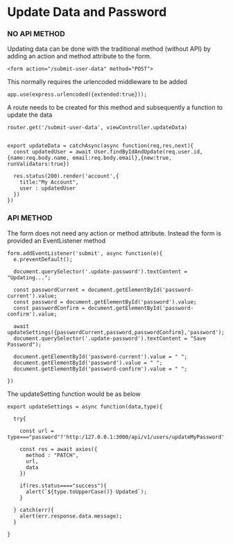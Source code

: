 # Update Data and Password

### NO API METHOD

Updating data can be done with the traditional method (without API) by adding an
action and method attribute to the form.

```
<form action="/submit-user-data" method="POST">

```

This normally requires the urlencoded middleware to be added

```
app.use(express.urlencoded({extended:true}));

```

A route needs to be created for this method and subsequently a function to
update the data

```
router.get('/submit-user-data', viewController.updateData)

```

```

export updateData = catchAsync(async function(req,res,next){
  const updatedUser = await User.findByIdAndUpdate(req.user.id,{name:req.body.name, email:req.body.email},{new:true, runValidators:true})

  res.status(200).render('account',{
    title:"My Account",
    user : updatedUser
  })
})

```

### API METHOD

The form does not need any action or method attribute. Instead the form is
provided an EventListener method

```
form.addEventListener('submit', async function(e){
  e.preventDefault();

  document.querySelector('.update-password').textContent = "Updating...";

  const passwordCurrent = document.getElementById('password-current').value;
  const password = document.getElementById('password').value;
  const passwordConfirm = document.getElementById('password-confirm').value;

  await updateSettings({passwordCurrent,password,passwordConfirm},'password');
  document.querySelector('.update-password').textContent = "Save Password");

  document.getElementById('password-current').value = " ";
  document.getElementById('password').value = " ";
  document.getElementById('password-confirm').value = " ";

})

```

The updateSetting function would be as below

```
export updateSettings = async function(data,type){

  try{

    const url = type==="password"?'http:/127.0.0.1:3000/api/v1/users/updateMyPassword':'http:/127.0.0.1:3000/api/v1/users/updateMe'

    const res = await axios({
      method : "PATCH",
      url,
      data
    })

    if(res.status===="success"){
      alert(`${type.toUpperCase()} Updated`);
    }

  } catch(err){
    alert(err.response.data.message);
  }

}

```
